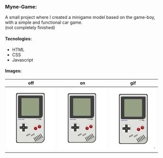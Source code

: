 ### Myne-Game:
A small project where I created a minigame model based on the game-boy, with a simple and functional car game.<br>
(not completely finished)<br>

#### Tecnologies:
- HTML
- CSS
- Javascript

#### Images:
| off | on | gif |
| :---: | :---: | :---: |
| ![minigame off](projectImages/Myne-Game-img-001.PNG) | ![minigame on](projectImages/Myne-Game-img-001.PNG) | ![minegame gif](projectImages/Myne-Game-gif-001.gif) |
  
